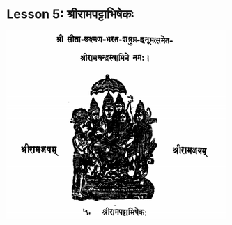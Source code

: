 # Lesson 5: श्रीरामपट्टाभिषेकः

![श्री सीता-लक्ष्मण-भरत-शत्रुघ्न-हनूमत्समेत-श्रीरामचन्द्रस्वामिने नमः](./images/r1l5.png)